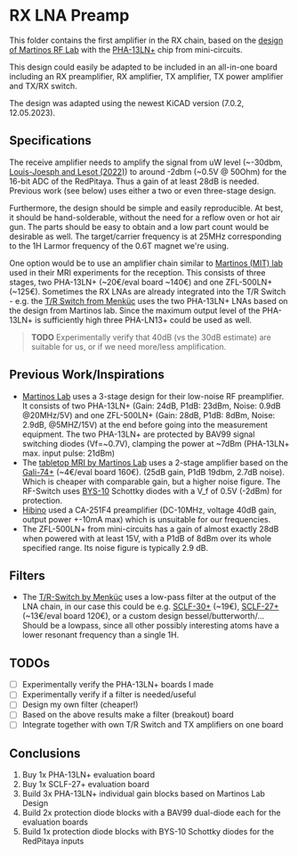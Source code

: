 # RX LNA Preamp

This folder contains the first amplifier in the RX chain, based on the [design of Martinos RF Lab](https://rflab.martinos.org/index.php?title=Low-noise_RF_Preamplifier) with the [PHA-13LN+](https://www.minicircuits.com/pdfs/PHA-13LN+.pdf) chip from mini-circuits.

This design could easily be adapted to be included in an all-in-one board including an RX preamplifier, RX amplifier, TX amplifier, TX power amplifier and TX/RX switch.

The design was adapted using the newest KiCAD version (7.0.2, 12.05.2023).

## Specifications
The receive amplifier needs to amplify the signal from uW level (~-30dbm, [Louis-Joesph and Lesot (2022)](../../literature/related_projects/foss_nmr_spectrometer_15MHz.pdf)) to around -2dbm (~0.5V @ 50Ohm) for the 16-bit ADC of the RedPitaya. Thus a gain of at least 28dB is needed. Previous work (see below) uses either a two or even three-stage design.

Furthermore, the design should be simple and easily reproducible. At best, it should be hand-solderable, without the need for a reflow oven or hot air gun. The parts should be easy to obtain and a low part count would be desirable as well. The target/carrier frequency is at 25MHz corresponding to the 1H Larmor frequency of the 0.6T magnet we're using.

One option would be to use an amplifier chain similar to [Martinos (MIT) lab](https://rflab.martinos.org/index.php?title=Main_Page) used in their MRI experiments for the reception. This consists of three stages, two PHA-13LN+ (~20€/eval board ~140€) and one ZFL-500LN+ (~125€). Sometimes the RX LNAs are already integrated into the T/R Switch - e.g. the [T/R Switch from Menküc](https://github.com/menkueclab/TR-Switch) uses the two PHA-13LN+ LNAs based on the design from Martinos lab. Since the maximum output level of the PHA-13LN+ is sufficiently high three PHA-LN13+ could be used as well.
> **TODO**
> Experimentally verify that 40dB (vs the 30dB estimate) are suitable for us, or if we need more/less amplification.

## Previous Work/Inspirations
- [Martinos Lab](https://rflab.martinos.org/index.php?title=Low-noise_RF_Preamplifier) uses a 3-stage design for their low-noise RF preamplifier. It consists of two PHA-13LN+ (Gain: 24dB, P1dB: 23dBm, Noise: 0.9dB @20MHz/5V) and one ZFL-500LN+ (Gain: 28dB, P1dB: 8dBm, Noise: 2.9dB, @5MHZ/15V) at the end before going into the measurement equipment. The two PHA-13LN+ are protected by BAV99 signal switching diodes (Vf=~0.7V), clamping the power at ~7dBm (PHA-13LN+ max. input pulse: 21dBm)
- The [tabletop MRI by Martinos Lab](https://tabletop.martinos.org/index.php?title=Hardware:RF) uses a 2-stage amplifier based on the [Gali-74+](https://www.minicircuits.com/pdfs/GALI-74+.pdf) (~4€/eval board 160€). (25dB gain, P1dB 19dbm, 2.7dB noise). Which is cheaper with comparable gain, but a higher noise figure. The RF-Switch uses [BYS-10](https://www.vishay.com/docs/86013/bys10.pdf) Schottky diodes with a V_f of 0.5V (-2dBm) for protection.
- [Hibino](https://www.sciencedirect.com/science/article/pii/S1090780718301745#b0110) used a CA-251F4 preamplifier (DC-10MHz, voltage 40dB gain, output power +-10mA max) which is unsuitable for our frequencies.
- The ZFL-500LN+ from mini-circuits has a gain of almost exactly 28dB when powered with at least 15V, with a P1dB of 8dBm over its whole specified range. Its noise figure is typically 2.9 dB.

## Filters
- The [T/R-Switch by Menküc](https://github.com/menkueclab/TR-Switch) uses a low-pass filter at the output of the LNA chain, in our case this could be e.g. [SCLF-30+](https://www.mouser.ch/datasheet/2/1030/SCLF_30_2b-1701154.pdf) (~19€), [SCLF-27+](https://www.mouser.ch/datasheet/2/1030/SCLF_27_2b-1701261.pdf) (~13€/eval board 120€), or a custom design bessel/butterworth/... Should be a lowpass, since all other possibly interesting atoms have a lower resonant frequency than a single 1H.

## TODOs
- [ ] Experimentally verify the PHA-13LN+ boards I made
- [ ] Experimentally verify if a filter is needed/useful
- [ ] Design my own filter (cheaper!)
- [ ] Based on the above results make a filter (breakout) board
- [ ] Integrate together with own T/R Switch and TX amplifiers on one board

## Conclusions
1. Buy 1x PHA-13LN+ evaluation board
2. Buy 1x SCLF-27+ evaluation board
3. Build 3x PHA-13LN+ individual gain blocks based on Martinos Lab Design
4. Build 2x protection diode blocks with a BAV99 dual-diode each for the evaluation boards
5. Build 1x protection diode blocks with BYS-10 Schottky diodes for the RedPitaya inputs
